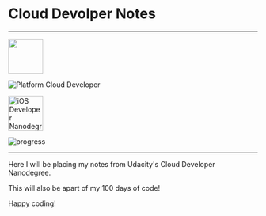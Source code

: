 # Cloud Devolper Notes
____

<img src="https://udacitymobile.wpengine.com/wp-content/uploads/2019/05/cloud-icon.png" height="70">

![Platform Cloud Developer](https://img.shields.io/badge/nanodegree-Cloud%20Developer-blue.svg)


<img src="https://s3-us-west-1.amazonaws.com/udacity-content/degrees/catalog-images/nd001.png" alt="iOS Developer Nanodegree logo" height="70" >


![progress](https://progress-bar.dev/30/?title=progress)

---

Here I will be placing my notes from Udacity's Cloud Developer Nanodegree. 

This will also be apart of my 100 days of code!

Happy coding! 


